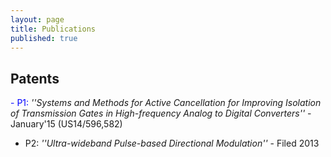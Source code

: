 ```yaml
---
layout: page
title: Publications
published: true
---
```


## Patents
<font color="blue"> - P1:</font>  _''Systems and Methods for Active Cancellation for Improving Isolation of Transmission Gates in High-frequency Analog to Digital Converters''_ - January'15 (US14/596,582)
- P2:  _''Ultra-wideband Pulse-based Directional Modulation''_ - Filed 2013


